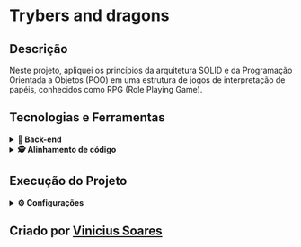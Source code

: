 # Trybers and dragons

## Descrição 
Neste projeto, apliquei os princípios da arquitetura SOLID e da Programação Orientada a Objetos (POO) em uma estrutura de jogos de interpretação de papéis, conhecidos como RPG (Role Playing Game).

## Tecnologias e Ferramentas

<details>
  <summary><strong>💾 Back-end</strong></summary>
  
- Typescript
- Node.js
- [Docker](https://www.docker.com/)
- POO - Programação Orientada a Objetos.
- SOLID
</details>

<details>
  <summary><strong>🕵️ Alinhamento de código</strong></summary>
  
- [ESlint](https://eslint.org/)
</details>

## Execução do Projeto

<details>
<summary><strong>⚙️ Configurações</strong></summary>
1.Clone o Projeto.

    git@github.com:ViniciusSoares21/trybers-and-dragons.git
    
2.Entre no diretório do projeto

    trybers-and-dragons

3.<strong>Na pasta do projeto </strong>, suba os container trybers_and_dragons. <br />
  -   ⚠️ Para rodar a aplicação dessa forma você deve ter o [Docker](https://www.docker.com/) instalado na sua máquina.
  
    docker-compose up -d 

5.Rode o container trybers_and_dragons via CLI ou abri-lo no VS Code
    
    docker exec -it trybers_and_dragons bash
    
4.Instale as dependências rodando o comando abaixo.

    npm install
    
</details>
 
## Criado por [Vinicius Soares](https://www.linkedin.com/in/vinicius-soares21/)
    


